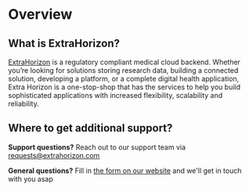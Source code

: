 # Overview

## What is ExtraHorizon?

[ExtraHorizon](https://www.extrahorizon.com/medical-cloud-backend) is a regulatory compliant medical cloud backend. Whether you’re looking for solutions storing research data, building a connected solution, developing a platform, or a complete digital health application, Extra Horizon is a one-stop-shop that has the services to help you build sophisticated applications with increased flexibility, scalability and reliability.



## Where to get additional support?

**Support questions?** Reach out to our support team via [requests@extrahorizon.com](mailto:requests@extrahorizon.com) 

**General questions?** Fill in [the form on our website](https://www.extrahorizon.com/contact) and we'll get in touch with you asap



